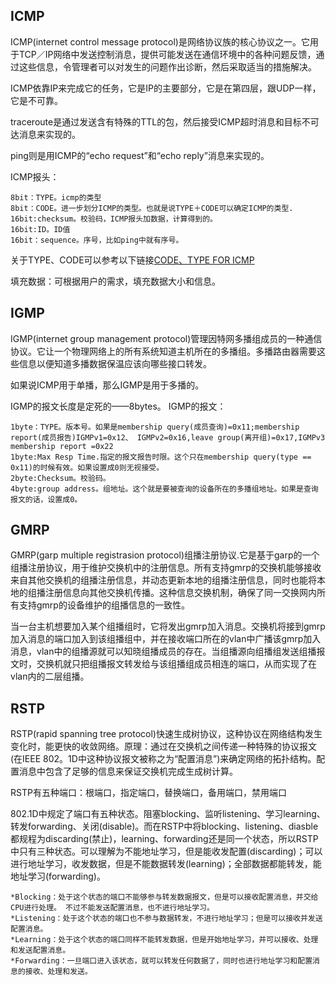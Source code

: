ICMP
-----------
ICMP(internet control message protocol)是网络协议族的核心协议之一。它用于TCP／IP网络中发送控制消息，提供可能发送在通信环境中的各种问题反馈，通过这些信息，令管理者可以对发生的问题作出诊断，然后采取适当的措施解决。

ICMP依靠IP来完成它的任务，它是IP的主要部分，它是在第四层，跟UDP一样，它是不可靠。

traceroute是通过发送含有特殊的TTL的包，然后接受ICMP超时消息和目标不可达消息来实现的。

ping则是用ICMP的“echo request”和“echo reply”消息来实现的。

ICMP报头：

	8bit：TYPE。icmp的类型
	8bit：CODE。进一步划分ICMP的类型。也就是说TYPE＋CODE可以确定ICMP的类型.
	16bit:checksum。校验码，ICMP报头加数据，计算得到的。
	16bit:ID。ID值
	16bit：sequence。序号，比如ping中就有序号。

关于TYPE、CODE可以参考以下链接[CODE、TYPE FOR ICMP](http://zh.wikipedia.org/wiki/%E4%BA%92%E8%81%94%E7%BD%91%E6%8E%A7%E5%88%B6%E6%B6%88%E6%81%AF%E5%8D%8F%E8%AE%AE)


填充数据：可根据用户的需求，填充数据大小和信息。

IGMP
----------
IGMP(internet group management protocol)管理因特网多播组成员的一种通信协议。它让一个物理网络上的所有系统知道主机所在的多播组。多播路由器需要这些信息以便知道多播数据保温应该向哪些接口转发。

如果说ICMP用于单播，那么IGMP是用于多播的。

IGMP的报文长度是定死的——8bytes。
IGMP的报文：

	1byte：TYPE。版本号。如果是membership query(成员查询)=0x11;membership report(成员报告)IGMPv1=0x12、 IGMPv2=0x16,leave group(离开组)=0x17,IGMPv3 membership report =0x22
	1byte:Max Resp Time.指定的报文报告时限。这个只在membership query(type == 0x11)的时候有效。如果设置成0则无视接受。
	2byte:Checksum。校验码。
	4byte:group address。组地址。这个就是要被查询的设备所在的多播组地址。如果是查询报文的话，设置成0。

GMRP
------------
GMRP(garp multiple registrasion protocol)组播注册协议.它是基于garp的一个组播注册协议，用于维护交换机中的注册信息。所有支持gmrp的交换机能够接收来自其他交换机的组播注册信息，并动态更新本地的组播注册信息，同时也能将本地的组播注册信息向其他交换机传播。这种信息交换机制，确保了同一交换网内所有支持gmrp的设备维护的组播信息的一致性。

当一台主机想要加入某个组播组时，它将发出gmrp加入消息。交换机将接到gmrp加入消息的端口加入到该组播组中，并在接收端口所在的vlan中广播该gmrp加入消息，vlan中的组播源就可以知晓组播成员的存在。当组播源向组播组发送组播报文时，交换机就只把组播报文转发给与该组播组成员相连的端口，从而实现了在vlan内的二层组播。

RSTP
-------------
RSTP(rapid spanning tree protocol)快速生成树协议，这种协议在网络结构发生变化时，能更快的收敛网络。原理：通过在交换机之间传递一种特殊的协议报文(在IEEE 802。1D中这种协议报文被称之为“配置消息”)来确定网络的拓扑结构。配置消息中包含了足够的信息来保证交换机完成生成树计算。

RSTP有五种端口：根端口，指定端口，替换端口，备用端口，禁用端口

802.1D中规定了端口有五种状态。阻塞blocking、监听listening、学习learning、转发forwarding、关闭(disable)。而在RSTP中将blocking、listening、diasble都规程为discarding(禁止)，learning、forwarding还是同一个状态，所以RSTP中只有三种状态。可以理解为不能地址学习，但是能收发配置(discarding)；可以进行地址学习，收发数据，但是不能数据转发(learning)；全部数据都能转发，能地址学习(forwarding)。

	*Blocking：处于这个状态的端口不能够参与转发数据报文，但是可以接收配置消息，并交给CPU进行处理。 不过不能发送配置消息，也不进行地址学习。
	*Listening：处于这个状态的端口也不参与数据转发，不进行地址学习；但是可以接收并发送配置消息。
	*Learning：处于这个状态的端口同样不能转发数据，但是开始地址学习，并可以接收、处理和发送配置消息。
	*Forwarding：一旦端口进入该状态，就可以转发任何数据了，同时也进行地址学习和配置消息的接收、处理和发送。


